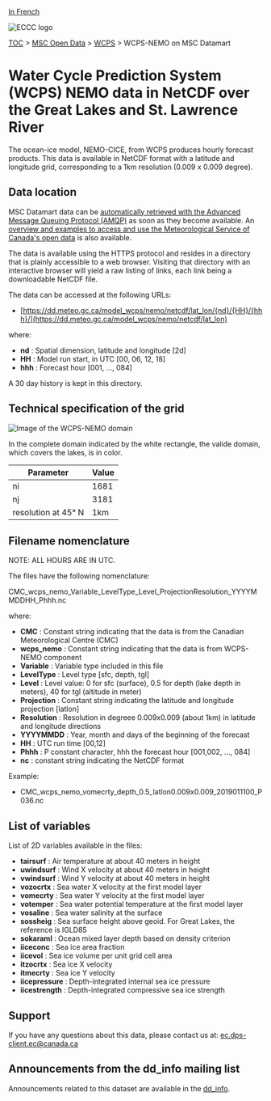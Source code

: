 [In French](readme_wcps_nemo-datamart_fr.md)

![ECCC logo](../../img_eccc-logo.png)

[TOC](../../readme_en.md) > [MSC Open Data](../readme_en.md) > [WCPS](readme_wcps_en.md) > WCPS-NEMO on MSC Datamart 

# Water Cycle Prediction System (WCPS) NEMO data in NetCDF over the Great Lakes and St. Lawrence River 

The ocean-ice model, NEMO-CICE, from WCPS produces hourly forecast products. This data is available in NetCDF format with a latitude and longitude grid, corresponding to a 1km resolution (0.009 x 0.009 degree).

## Data location 

MSC Datamart data can be [automatically retrieved with the Advanced Message Queuing Protocol (AMQP)](../../msc-datamart/amqp_en.md) as soon as they become available. An [overview and examples to access and use the Meteorological Service of Canada's open data](../../usage/readme_en.md) is also available.

The data is available using the HTTPS protocol and resides in a directory that is plainly accessible to a web browser. Visiting that directory with an interactive browser will yield a raw listing of links, each link being a downloadable NetCDF file.

The data can be accessed at the following URLs: 

* [https://dd.meteo.gc.ca/model_wcps/nemo/netcdf/lat_lon/{nd}/{HH}/{hhh}/](https://dd.meteo.gc.ca/model_wcps/nemo/netcdf/lat_lon)                  

where:

* __nd__ : Spatial dimension, latitude and longitude [2d]
* __HH__ : Model run start, in UTC [00, 06, 12, 18]
* __hhh__ : Forecast hour [001, ..., 084] 

A 30 day history is kept in this directory.

## Technical specification of the grid

![Image of the WCPS-NEMO domain](https://collaboration.cmc.ec.gc.ca/cmc/cmos/public_doc/msc-data/nwp_wcps/grille_wcps_nemo.png)

In the complete domain indicated by the white rectangle, the valide domain, which covers the lakes, is in color.

| Parameter | Value |
| ------ | ------ |
| ni | 1681 |
| nj | 3181 | 
| resolution at 45° N | 1km |

## Filename nomenclature

NOTE: ALL HOURS ARE IN UTC.

The files have the following nomenclature: 

CMC_wcps_nemo_Variable_LevelType_Level_ProjectionResolution_YYYYMMDDHH_Phhh.nc

where:

* __CMC__ : Constant string indicating that the data is from the Canadian Meteorological Centre (CMC)
* __wcps_nemo__ : Constant string indicating that the data is from WCPS-NEMO component 
* __Variable__ : Variable type included in this file  
* __LevelType__ : Level type [sfc, depth, tgl]
* __Level__ : Level value: 0 for sfc (surface), 0.5 for depth (lake depth in meters), 40 for tgl (altitude in meter) 
* __Projection__ : Constant string indicating the latitude and longitude projection [latlon]
* __Resolution__ : Resolution in degreee 0.009x0.009 (about 1km) in latitude and longitude directions 
* __YYYYMMDD__ : Year, month and days of the beginning of the forecast 
* __HH__ : UTC run time [00,12]
* __Phhh__ : P constant character, hhh the forecast hour [001,002, ..., 084] 
* __nc__ : constant string indicating the NetCDF format

Example:

* CMC_wcps_nemo_vomecrty_depth_0.5_latlon0.009x0.009_2019011100_P036.nc

## List of variables 

List of 2D variables available in the files: 

* __tairsurf__ : Air temperature at about 40 meters in height
* __uwindsurf__ : Wind X velocity at about 40 meters in height 
* __vwindsurf__ : Wind Y velocity at about 40 meters in height 
* __vozocrtx__ : Sea water X velocity at the first model layer 
* __vomecrty__ : Sea water Y velocity at the first model layer  
* __votemper__ : Sea water potential temperature at the first model layer  
* __vosaline__ : Sea water salinity at the surface   
* __sossheig__ : Sea surface height above geoid. For Great Lakes, the reference is IGLD85
* __sokaraml__ : Ocean mixed layer depth based on density criterion 
* __iiceconc__ : Sea ice area fraction 
* __iicevol__ : Sea ice volume per unit grid cell area
* __itzocrtx__ : Sea ice X velocity 
* __itmecrty__ : Sea ice Y velocity 
* __iicepressure__ : Depth-integrated internal sea ice pressure
* __iicestrength__ : Depth-integrated compressive sea ice strength

## Support

If you have any questions about this data, please contact us at: [ec.dps-client.ec@canada.ca](mailto:ec.dps-client.ec@canada.ca)

## Announcements from the dd_info mailing list

Announcements related to this dataset are available in the [dd_info](https://lists.ec.gc.ca/cgi-bin/mailman/listinfo/dd_info).

